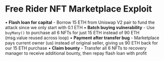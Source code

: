 # Free Rider NFT Marketplace Exploit

• **Flash loan for capital** - Borrow 15 ETH from Uniswap V2 pair to fund the attack since we only start with 0.1 ETH
• **Batch buying vulnerability** - Use `buyMany()` to purchase all 6 NFTs for just 15 ETH instead of 90 ETH (msg.value reused across loop)
• **Payment after transfer bug** - Marketplace pays current owner (us) instead of original seller, giving us 90 ETH back for our 15 ETH purchase
• **Claim bounty** - Transfer all 6 NFTs to recovery manager to receive additional bounty, then repay flash loan with profit
